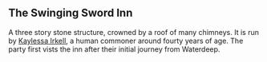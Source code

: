 ## The Swinging Sword Inn

A three story stone structure, crowned by a roof of many chimneys. It is run by [Kaylessa Irkell][Kaylessa], a human commoner around fourty years of age. The party first vists the inn after their initial journey from Waterdeep.

[Kaylessa]: /npcs/kaylessa.md
